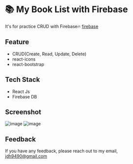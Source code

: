 # 📚 My Book List with Firebase

It's for practice CRUD with Firebase🔥
[firebase](https://firebase.google.com/?hl=ko&gclid=Cj0KCQiA1sucBhDgARIsAFoytUt2-S3RVNZtMKvKkn0xAmPS1P_6QJg-1-kANzP3TAamlMtzGFF5u-oaAoD2EALw_wcB&gclsrc=aw.ds)

## Feature
- CRUD(Create, Read, Update, Delete)
- react-icons
- react-bootstrap

## Tech Stack
- React Js
- Firebase DB

## Screenshot
![image](https://user-images.githubusercontent.com/76399021/206660514-4631adfa-1661-443e-aca9-fdbfedc24bc1.png)
![image](https://user-images.githubusercontent.com/76399021/206660674-bce72588-c86d-425d-b276-c4002d396380.png)

## Feedback
If you have any feedback, please reach out to my email, <jdh9490@gmail.com>
